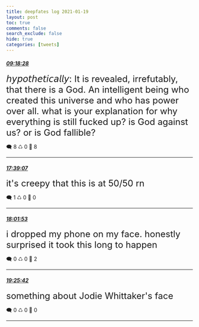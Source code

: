 ```yaml
---
title: deepfates log 2021-01-19
layout: post
toc: true
comments: false
search_exclude: false
hide: true
categories: [tweets]
---
```



#### <a href = "https://twitter.com/deepfates/status/1351564693471698947">*09:18:28*</a>

<font size="5">𝘩𝘺𝘱𝘰𝘵𝘩𝘦𝘵𝘪𝘤𝘢𝘭𝘭𝘺:  It is revealed, irrefutably, that there is a God. An intelligent being who created this universe and who has power over all.  what is your explanation for why everything is still fucked up?   is God against us?   or is God fallible?</font>



🗨️ 8 ♺ 0 🤍  8   

---
    
#### <a href = "https://twitter.com/deepfates/status/1351690685611614211">*17:39:07*</a>

<font size="5">it's creepy that this is at 50/50 rn</font>



🗨️ 1 ♺ 0 🤍  0   

---
    
#### <a href = "https://twitter.com/deepfates/status/1351696413881634816">*18:01:53*</a>

<font size="5">i dropped my phone on my face. honestly surprised it took this long to happen</font>



🗨️ 0 ♺ 0 🤍  2   

---
    
#### <a href = "https://twitter.com/deepfates/status/1351717509209092098">*19:25:42*</a>

<font size="5">something about Jodie Whittaker's face</font>



🗨️ 0 ♺ 0 🤍  0   

---
    
            


